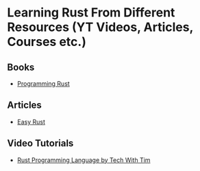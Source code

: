 # Learning Rust From Different Resources (YT Videos, Articles, Courses etc.)

## Books
- [Programming Rust](https://www.oreilly.com/library/view/programming-rust-2nd/9781492052586/)

## Articles
- [Easy Rust](https://dhghomon.github.io/easy_rust/Chapter_0.html)

## Video Tutorials
- [Rust Programming Language by Tech With Tim](https://youtube.com/playlist?list=PLzMcBGfZo4-nyLTlSRBvo0zjSnCnqjHYQ)
